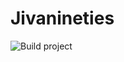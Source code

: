 # Jivanineties

![Build project](https://github.com/Dilink/Jivanineties/workflows/Build%20project/badge.svg?branch=v1.3)
